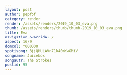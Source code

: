 ```yaml
---
layout: post
author: pepfof
category: render
render: /assets/renders/2019_10_03_eva.png
thumb: /assets/renders/thumb/thumb-2019_10_03_eva.png
title: Eva
navigation_override: /
aspect: 16/9
domcol: ^000000
spotisong: 3jjQHULAVn71k40mKwGMiV
songname: Juicebox
songautr: The Strokes
postid: 95
---
```


<!--USER BEGIN 1-->

<!--USER END 1-->

<!--more-->
<!--USER BEGIN 2-->

<!--USER END 2-->

